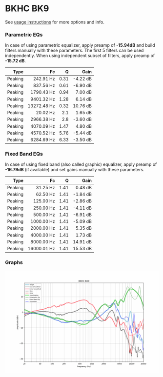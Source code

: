 # BKHC BK9
See [usage instructions](https://github.com/jaakkopasanen/AutoEq#usage) for more options and info.

### Parametric EQs
In case of using parametric equalizer, apply preamp of **-15.94dB** and build filters manually
with these parameters. The first 5 filters can be used independently.
When using independent subset of filters, apply preamp of **-15.72 dB**.

| Type    | Fc          |    Q | Gain     |
|--------:|------------:|-----:|---------:|
| Peaking | 242.91 Hz   | 0.31 | -4.22 dB |
| Peaking | 837.56 Hz   | 0.61 | -6.90 dB |
| Peaking | 1790.43 Hz  | 0.94 | 7.00 dB  |
| Peaking | 9401.32 Hz  | 1.28 | 6.14 dB  |
| Peaking | 13272.48 Hz | 0.32 | 10.76 dB |
| Peaking | 20.02 Hz    | 2.1  | 1.65 dB  |
| Peaking | 2966.38 Hz  | 2.8  | -3.60 dB |
| Peaking | 4070.09 Hz  | 1.47 | 4.80 dB  |
| Peaking | 4570.52 Hz  | 5.76 | -5.44 dB |
| Peaking | 6284.69 Hz  | 6.33 | -3.50 dB |

### Fixed Band EQs
In case of using fixed band (also called graphic) equalizer, apply preamp of **-16.79dB**
(if available) and set gains manually with these parameters.

| Type    | Fc          |    Q | Gain     |
|--------:|------------:|-----:|---------:|
| Peaking | 31.25 Hz    | 1.41 | 0.48 dB  |
| Peaking | 62.50 Hz    | 1.41 | -1.84 dB |
| Peaking | 125.00 Hz   | 1.41 | -2.86 dB |
| Peaking | 250.00 Hz   | 1.41 | -4.11 dB |
| Peaking | 500.00 Hz   | 1.41 | -6.91 dB |
| Peaking | 1000.00 Hz  | 1.41 | -5.09 dB |
| Peaking | 2000.00 Hz  | 1.41 | 5.35 dB  |
| Peaking | 4000.00 Hz  | 1.41 | 1.73 dB  |
| Peaking | 8000.00 Hz  | 1.41 | 14.91 dB |
| Peaking | 16000.01 Hz | 1.41 | 15.53 dB |

### Graphs
![](./BKHC%20BK9.png)